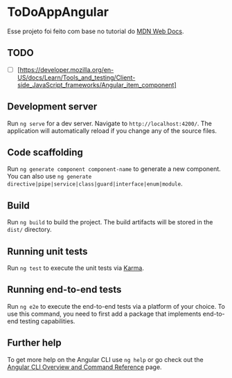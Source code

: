 # ToDoAppAngular

Esse projeto foi feito com base no tutorial do [MDN Web Docs](https://developer.mozilla.org/en-US/docs/Learn/Tools_and_testing/Client-side_JavaScript_frameworks/Angular_todo_list_beginning).

## TODO
- [ ] [https://developer.mozilla.org/en-US/docs/Learn/Tools_and_testing/Client-side_JavaScript_frameworks/Angular_item_component]

## Development server

Run `ng serve` for a dev server. Navigate to `http://localhost:4200/`. The application will automatically reload if you change any of the source files.

## Code scaffolding

Run `ng generate component component-name` to generate a new component. You can also use `ng generate directive|pipe|service|class|guard|interface|enum|module`.

## Build

Run `ng build` to build the project. The build artifacts will be stored in the `dist/` directory.

## Running unit tests

Run `ng test` to execute the unit tests via [Karma](https://karma-runner.github.io).

## Running end-to-end tests

Run `ng e2e` to execute the end-to-end tests via a platform of your choice. To use this command, you need to first add a package that implements end-to-end testing capabilities.

## Further help

To get more help on the Angular CLI use `ng help` or go check out the [Angular CLI Overview and Command Reference](https://angular.io/cli) page.
